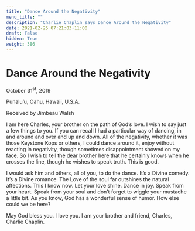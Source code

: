 ```yaml
---
title: "Dance Around the Negativity"
menu_title: ""
description: "Charlie Chaplin says Dance Around the Negativity"
date: 2021-02-25 07:21:03+11:00
draft: False
hidden: True
weight: 386
---
```

# Dance Around the Negativity

October 31<sup>st</sup>, 2019

Punalu’u, Oahu, Hawaii, U.S.A.

Received by Jimbeau Walsh


I am here Charles, your brother on the path of God’s love. I wish to say just a few things to you. If you can recall I had a particular way of dancing, in and around and over and up and down. All of the negativity, whether it was those Keystone Kops or others, I could dance around it, enjoy without reacting in negativity, though sometimes disappointment showed on my face. So I wish to tell the dear brother here that he certainly knows when he crosses the line, though he wishes to speak truth. This is good.

I would ask him and others, all of you, to do the dance. It’s a Divine comedy. It’s a Divine romance. The Love of the soul far outshines the natural affections. This I know now. Let your love shine. Dance in joy. Speak from your heart. Speak from your soul and don’t forget to wiggle your mustache a little bit. As you know, God has a wonderful sense of humor. How else could we be here? 

May God bless you. I love you. I am your brother and friend, Charles, Charlie Chaplin.